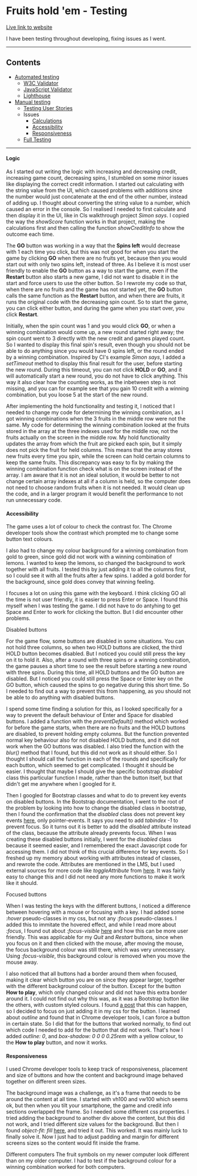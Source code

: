 # Fruits hold 'em - Testing

[Live link to website](https://lizzyongit.github.io/sotis-lifecoach/index.html)


I have been testing throughout developing, fixing issues as I went. 
- - -

## Contents

* [Automated testing](#automated-testing)
  * [W3C Validator](#w3c-validator)
  * [JavaScript Validator](#javascript-validator)
  * [Lighthouse](#lighthouse)
* [Manual testing](#manual-testing)
  * [Testing User Stories](#testing-user-stories)
  * Issues
    * [Calculations](#calculations)
    * [Accessibility](#accessibility)
    * [Responsiveness](#responsiveness)
  * [Full Testing](#full-testing)


- - -

#### Logic

As I started out writing the logic with increasing and decreasing credit, increasing game count, decreasing spins, I stumbled on some minor issues like displaying the correct credit information. I started out calculating with the string value from the UI, which caused problems with additions since the number would just concatenate at the end of the other number, instead of adding up. I thought about converting the string value to a number, which caused an error in the console. So I realised I needed to first calculate and then display it in the UI, like in CIs walkthrough project *Simon says*. I copied the way the *showScore* function works in that project, making the calculations first and then calling the function *showCreditInfo* to show the outcome each time.


The **GO** button was working in a way that the **Spins left** would decrease with 1 each time you click, but this was not good for when you start the game by clicking **GO** when there are no fruits yet, because then you would start out with only two spins left, instead of three. As I believe it is most user friendly to enable the **GO** button as a way to start the game, even if the **Restart** button also starts a new game, I did not want to disable it in the start and force users to use the other button. So I rewrote my code so that, when there are no fruits and the game has not started yet, the **GO** button calls the same function as the **Restart** button, and when there are fruits, it runs the original code with the decreasing spin count. So to start the game, you can click either button, and during the game when you start over, you click **Restart**.


Initially, when the spin count was 1 and you would click **GO**, or when a winning combination would come up, a new round started right away; the spin count went to 3 directly with the new credit and games played count. So I wanted to display this final spin's result, even though you should not be able to do anything since you would have 0 spins left, or the round ended by a winning combination. Inspired by CI's example *Simon says*, I added a *setTimeout* method to display this final result for the user, before starting the new round. During this timeout, you can not click **HOLD** or **GO**, and it will automatically start a new round, you do not have to click anything. This way it also clear how the counting works, as the inbetween step is not missing, and you can for example see that you gain 10 credit with a winning combination, but you loose 5 at the start of the new round. 


After implementing the hold functionality and testing it, I noticed that I needed to change my code for determining the winning combination, as I got winning combinations when the 3 fruits in the middle row were not the same. My code for determining the winning combination looked at the fruits stored in the array at the three indexes used for the middle row, not the fruits actually on the screen in the middle row. My hold functionality updates the array from which the fruit are picked each spin, but it simply does not pick the fruit for held columns. This means that the array stores new fruits every time you spin, while the screen can hold certain columns to keep the same fruits. This discrepancy was easy to fix by making the winning combination function check what is on the screen instead of the array. I am aware that it is not an ideal solution, it would be better to not change certain array indexes at all if a column is held, so the computer does not need to choose random fruits when it is not needed. It would clean up the code, and in a larger program it would benefit the performance to not run unnecessary code.

#### Accessibility

The game uses a lot of colour to check the contrast for. The Chrome developer tools show the contrast which prompted me to change some button text colours. 


I also had to change my colour background for a winning combination from gold to green, since gold did not work with a winning combination of lemons. I wanted to keep the lemons, so changed the background to work together with all fruits. I tested this by just adding it to all the columns first, so I could see it with all the fruits after a few spins. I added a gold border for the background, since gold does convey that winning feeling. 


I focuses a lot on using this game with the keyboard. I think clicking GO all the time is not user friendly, it is easier to press Enter or Space. I found this myself when I was testing the game. I did not have to do antyhing to get Space and Enter to work for clicking the button. But I did encounter other problems.

Disabled buttons

For the game flow, some buttons are disabled in some situations. You can not hold three columns, so when two HOLD buttons are clicked, the third HOLD button becomes disabled. But I noticed you could still press the key on it to hold it. Also, after a round with three spins or a winning combination, the game pauses a short time to see the result before starting a new round with three spins. During this time, all HOLD buttons and the GO button are disabled. But I noticed you could still press the Space or Enter key on the GO button, which caused the spins to go negative during this short time. So I needed to find out a way to prevent this from happening, as you should not be able to do anything with disabled buttons.

I spend some time finding a solution for this, as I looked specifically for a way to prevent the default behaviour of Enter and Space for disabled buttons. I added a function with the *preventDefault()* method which worked for before the game starts, when there are no fruits and the HOLD buttons are disabled, to prevent holding empty columns. But the function prevented normal key behaviour also for not disabled HOLD buttons, and it did not work when the GO buttons was disabled. I also tried the function with the *blur()* method that I found, but this did not work as it should either. So I thought I should call the function in each of the rounds and specifically for each button, which seemed to get complicated. I thought it should be easier. I thought that maybe I should give the specific bootstrap *disabled* class this particular function I made, rather than the button itself, but that didn't get me anywhere when I googled for it. 

Then I googled for Bootstrap classes and what to do to prevent key events on disabled buttons. In the Bootstrap documentation, I went to the root of the problem by looking into how to change the disabled class in bootstrap, then I found the confirmation that the *disabled* class does not prevent key events [here](https://getbootstrap.com/docs/5.3/forms/overview/#disabled-forms), only pointer-events. It says you need to add *tabindex -1* to prevent focus. So it turns out it is better to add the *disabled* attribute instead of the class, because the attribute already prevents focus. When I was creating these disabled buttons initially, I went for the *disabled* class because it seemed easier, and I remembered the exact Javascript code for accessing them. I did not think of this crucial difference for key events. So I freshed up my memory about working with attributes instead of classes, and rewrote the code. Attributes are mentioned in the LMS, but I used external sources for more code like *toggleAttribute* from [here](https://developer.mozilla.org/en-US/docs/Web/API/Element/toggleAttribute). It was fairly easy to change this and I did not need any more functions to make it work like it should.

Focused buttons

When I was testing the keys with the different buttons, I noticed a difference between hovering with a mouse or focusing with a key. I had added some *:hover* pseudo-classes in my css, but not any *:focus* pseudo-classes. I added this to immitate the hovered effect, and while I read more about *:focus*, I found out about *:focus-visible* [here](https://developer.mozilla.org/en-US/docs/Web/CSS/:focus-visible) and how this can be more user friendly. This was applicable for my *Quit* and *Restart* buttons, since when you focus on it and then clicked with the mouse, after moving the mouse, the focus background colour was still there, which was very unnecessary. Using *:focus-visible*, this background colour is removed when you move the mouse away.

I also noticed that all buttons had a border around them when focused, making it clear which button you are on since they appear larger, together with the different background colour of the button. Except for the button **How to play**, which only changed colour and did not have this extra border around it. I could not find out why this was, as it was a Bootstrap button like the others, with custom styled colours. I found [a post](https://github.com/twbs/bootstrap/issues/38903) that this can happen, so I decided to focus on just adding it in my css for the button. I learned about *outline* and found that in Chrome developer tools, I can force a button in certain state. So I did that for the buttons that worked normally, to find out which code I needed to add for the button that did not work. That's how I added *outline: 0*, and *box-shadow: 0 0 0 0.25rem* with a yellow colour, to the **How to play** button, and now it works.

#### Responsiveness

I used Chrome developer tools to keep track of responsiveness, placement and size of buttons and how the content and background image behaved together on different sreen sizes. 

The background image was a challenge, as it's a frame that needs to be around the content at all time. I started with vh100 and vw100 which seems ok, but then when you tilt your smartphone, the game and credit info sections overlapped the frame. So I needed some different css properties. I tried adding the background to another div above the content, but this did not work, and I tried different size values for the background. But then I found *object-fit: fill* [here](https://developer.mozilla.org/en-US/docs/Web/CSS/object-fit), and tried it out. This worked. It was mainly luck to finally solve it. Now I just had to adjust padding and margin for different screens sizes so the content would fit inside the frame.



Different computers
The fruit symbols on my newer computer look different than on my older computer. I had to test if the background colour for a winning combination worked for both computers. 
